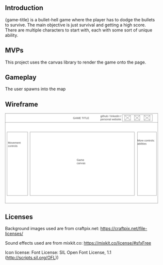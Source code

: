 ## Introduction
{game-title} is a bullet-hell game where the player has to dodge the bullets to survive. The main objective is just survival and getting a high score. There are multiple characters to start with, each with some sort of unique ability.

## MVPs

This project uses the canvas library to render the game onto the page. 

## Gameplay

The user spawns into the map

## Wireframe

![ :sad: can't load image][wireframe]

## Licenses

Background images used are from craftpix.net: https://craftpix.net/file-licenses/

Sound effects used are from mixkit.co: https://mixkit.co/license/#sfxFree

Icon license: Font License: SIL Open Font License, 1.1 (http://scripts.sil.org/OFL))

[wireframe]: ./images/readMeImages/wireframe.png